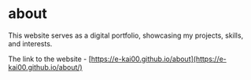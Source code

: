 # about

This website serves as a digital portfolio, showcasing my projects, skills, and interests.

The link to the website - [https://e-kai00.github.io/about](https://e-kai00.github.io/about/)